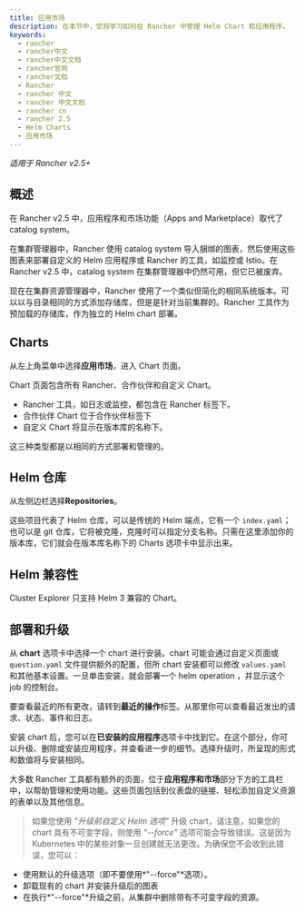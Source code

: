 ```yaml
---
title: 应用市场
description: 在本节中，您将学习如何在 Rancher 中管理 Helm Chart 和应用程序。
keywords:
  - rancher
  - rancher中文
  - rancher中文文档
  - rancher官网
  - rancher文档
  - Rancher
  - rancher 中文
  - rancher 中文文档
  - rancher cn
  - rancher 2.5
  - Helm Charts
  - 应用市场
---
```


_适用于 Rancher v2.5+_

## 概述

在 Rancher v2.5 中，应用程序和市场功能（Apps and Marketplace）取代了 catalog system。

在集群管理器中，Rancher 使用 catalog system 导入捆绑的图表，然后使用这些图表来部署自定义的 Helm 应用程序或 Rancher 的工具，如监控或 Istio。在 Rancher v2.5 中，catalog system 在集群管理器中仍然可用，但它已被废弃。

现在在集群资源管理器中，Rancher 使用了一个类似但简化的相同系统版本。可以以与目录相同的方式添加存储库，但是是针对当前集群的。Rancher 工具作为预加载的存储库，作为独立的 Helm chart 部署。

## Charts

从左上角菜单中选择**应用市场**，进入 Chart 页面。

Chart 页面包含所有 Rancher、合作伙伴和自定义 Chart。

- Rancher 工具，如日志或监控，都包含在 Rancher 标签下。
- 合作伙伴 Chart 位于合作伙伴标签下
- 自定义 Chart 将显示在版本库的名称下。

这三种类型都是以相同的方式部署和管理的。

## Helm 仓库

从左侧边栏选择**Repositories**。

这些项目代表了 Helm 仓库，可以是传统的 Helm 端点，它有一个 `index.yaml`；也可以是 git 仓库，它将被克隆，克隆时可以指定分支名称。只需在这里添加你的版本库，它们就会在版本库名称下的 Charts 选项卡中显示出来。

## Helm 兼容性

Cluster Explorer 只支持 Helm 3 兼容的 Chart。

## 部署和升级

从 **chart** 选项卡中选择一个 chart 进行安装。chart 可能会通过自定义页面或 `question.yaml` 文件提供额外的配置，但所 chart 安装都可以修改 `values.yaml` 和其他基本设置。一旦单击安装，就会部署一个 helm operation ，并显示这个 job 的控制台。

要查看最近的所有更改，请转到**最近的操作**标签。从那里你可以查看最近发出的请求、状态、事件和日志。

安装 chart 后，您可以在**已安装的应用程序**选项卡中找到它。在这个部分，你可以升级、删除或安装应用程序，并查看进一步的细节。选择升级时，所呈现的形式和数值将与安装相同。

大多数 Rancher 工具都有额外的页面，位于**应用程序和市场**部分下方的工具栏中，以帮助管理和使用功能。这些页面包括到仪表盘的链接、轻松添加自定义资源的表单以及其他信息。

> 如果您使用 _"升级前自定义 Helm 选项"_ 升级 chart，请注意，如果您的 chart 具有不可变字段，则使用 _"--force"_ 选项可能会导致错误。这是因为 Kubernetes 中的某些对象一旦创建就无法更改。为确保您不会收到此错误，您可以：

- 使用默认的升级选项（即不要使用*"--force"*选项）。
- 卸载现有的 chart 并安装升级后的图表
- 在执行*"--force"*升级之前，从集群中删除带有不可变字段的资源。
